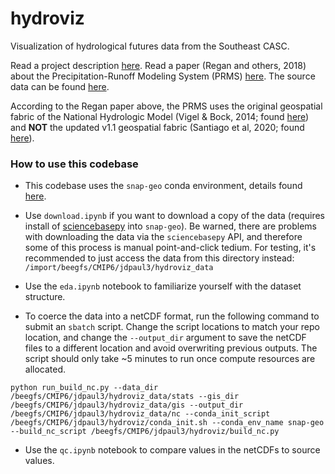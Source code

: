# hydroviz
Visualization of hydrological futures data from the Southeast CASC.

Read a project description [here](https://secasc.ncsu.edu/2023/08/28/modeling-hydrologic-simulations-for-past-future-conditions-across-the-conterminous-us/). Read a paper (Regan and others, 2018) about the Precipitation-Runoff Modeling System (PRMS) [here](https://pubs.usgs.gov/publication/tm6B9). The source data can be found [here](https://www.usgs.gov/data/model-input-and-output-hydrologic-simulations-conterminous-united-states-historical-and-future).

According to the Regan paper above, the PRMS uses the original geospatial fabric of the National Hydrologic Model (Vigel & Bock, 2014; found [here](https://www.sciencebase.gov/catalog/item/535eda80e4b08e65d60fc834)) and **NOT** the updated v1.1 geospatial fabric (Santiago et al, 2020; found [here](https://www.sciencebase.gov/catalog/item/5e29d1a0e4b0a79317cf7f63)).


### How to use this codebase

- This codebase uses the `snap-geo` conda environment, details found [here](https://github.com/ua-snap/snap-geo/tree/add_conda_env). 

- Use `download.ipynb` if you want to download a copy of the data (requires install of [sciencebasepy](https://github.com/DOI-USGS/sciencebasepy/tree/master) into `snap-geo`). Be warned, there are problems with downloading the data via the `sciencebasepy` API, and therefore some of this process is manual point-and-click tedium. For testing, it's recommended to just access the data from this directory instead: `/import/beegfs/CMIP6/jdpaul3/hydroviz_data`

- Use the `eda.ipynb` notebook to familiarize yourself with the dataset structure.

- To coerce the data into a netCDF format, run the following command to submit an `sbatch` script. Change the script locations to match your repo location, and change the `--output_dir` argument to save the netCDF files to a different location and avoid overwriting previous outputs. The script should only take ~5 minutes to run once compute resources are allocated.

```
python run_build_nc.py --data_dir /beegfs/CMIP6/jdpaul3/hydroviz_data/stats --gis_dir /beegfs/CMIP6/jdpaul3/hydroviz_data/gis --output_dir /beegfs/CMIP6/jdpaul3/hydroviz_data/nc --conda_init_script /beegfs/CMIP6/jdpaul3/hydroviz/conda_init.sh --conda_env_name snap-geo --build_nc_script /beegfs/CMIP6/jdpaul3/hydroviz/build_nc.py
```

- Use the `qc.ipynb` notebook to compare values in the netCDFs to source values.
